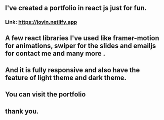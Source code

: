 ## I've created a portfolio in react js just for fun.
### Link: https://joyin.netlify.app
## A few react libraries I've used like framer-motion for animations, swiper for the slides and emailjs for contact me and many more . 
## And it is fully responsive and also have the feature of light theme and dark theme.
## You can visit the portfolio 
## thank you. 
